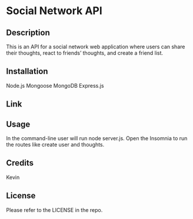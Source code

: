 # Social Network API

## Description

This is an API for a social network web application where users can share their thoughts, react to friends’ thoughts, and create a friend list.

## Installation

Node.js
Mongoose
MongoDB
Express.js

## Link



## Usage 

In the command-line user will run node server.js. Open the Insomnia to run the routes like create user and thoughts.

## Credits

Kevin

## License

Please refer to the LICENSE in the repo.



